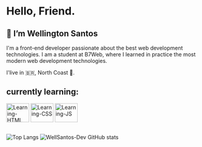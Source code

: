 # Hello, Friend.

## 👋 I’m Wellington Santos
<p>I'm a front-end developer passionate about the best web development technologies. I am a student at B7Web, where I learned in practice the most modern web development technologies.</p>
I'live in 🇧🇷, North Coast 🌅.

## currently learning:
<div display="flex" width="auto">
<img align="center" alt="Learning-HTML" height="50" width="60" src="https://cdn.jsdelivr.net/gh/devicons/devicon/icons/html5/html5-original.svg">
<img align="center" alt="Learning-CSS" height="50" width="60" src="https://cdn.jsdelivr.net/gh/devicons/devicon/icons/css3/css3-original.svg">
<img align="center" alt="Learning-JS" height="50" width="60" src="https://cdn.jsdelivr.net/gh/devicons/devicon/icons/javascript/javascript-original.svg">
</div><br>

![Top Langs](https://github-readme-stats.vercel.app/api/top-langs/?username=WellSantos-Dev&langs_count=8)
![WellSantos-Dev GitHub stats](https://github-readme-stats.vercel.app/api?username=WellSantos-Dev&show_icons=true&theme=dracula)






<!---
WellSantos-Dev/WellSantos-Dev is a ✨ special ✨ repository because its `README.md` (this file) appears on your GitHub profile.
You can click the Preview link to take a look at your changes.
--->
